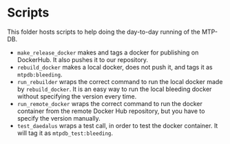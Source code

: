 # Scripts

This folder hosts scripts to help doing the day-to-day running of the MTP-DB.

- `make_release_docker` makes and tags a docker for publishing on DockerHub. It also pushes it to our repository.
- `rebuild_docker` makes a local docker, does not push it, and tags it as `mtpdb:bleeding`.
- `run_rebuilder` wraps the correct command to run the local docker made by `rebuild_docker`. It is an easy way to run the local bleeding docker without specifying the version every time.
- `run_remote_docker` wraps the correct command to run the docker container from the remote Docker Hub repository, but you have to specify the version manually.
- `test_daedalus` wraps a test call, in order to test the docker container. It will tag it as `mtpdb_test:bleeding`.
